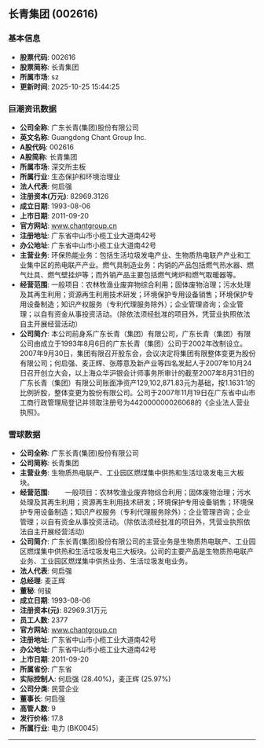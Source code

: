 ## 长青集团 (002616)

### 基本信息

- **股票代码**: 002616
- **股票简称**: 长青集团
- **所属市场**: sz
- **更新时间**: 2025-10-25 15:44:25

### 巨潮资讯数据

- **公司全称**: 广东长青(集团)股份有限公司
- **英文名称**: Guangdong Chant Group Inc.
- **A股代码**: 002616
- **A股简称**: 长青集团
- **所属市场**: 深交所主板
- **所属行业**: 生态保护和环境治理业
- **法人代表**: 何启强
- **注册资本(万元)**: 82969.3126
- **成立日期**: 1993-08-06
- **上市日期**: 2011-09-20
- **官方网站**: www.chantgroup.cn
- **注册地址**: 广东省中山市小榄工业大道南42号
- **办公地址**: 广东省中山市小榄工业大道南42号
- **主营业务**: 环保热能业务：包括生活垃圾发电产业、生物质热电联产产业和工业集中区的热电联产产业。燃气具制造业务：内销的产品包括燃气热水器、燃气灶具、燃气壁挂炉等；而外销产品主要包括燃气烤炉和燃气取暖器等。
- **经营范围**: 一般项目：农林牧渔业废弃物综合利用；固体废物治理；污水处理及其再生利用；资源再生利用技术研发；环境保护专用设备销售；环境保护专用设备制造；知识产权服务（专利代理服务除外）；企业管理咨询；企业管理；以自有资金从事投资活动。（除依法须经批准的项目外，凭营业执照依法自主开展经营活动）
- **公司简介**: 本公司前身系广东长青（集团）有限公司，广东长青（集团）有限公司由成立于1993年8月6日的广东长青（集团）公司于2002年改制设立。2007年9月30日，集团有限召开股东会，会议决定将集团有限整体变更为股份有限公司；何启强、麦正辉、张蓐意及新产业等四名发起人于2007年10月24日召开创立大会，以上海众华沪银会计师事务所审计的截至2007年8月31日的广东长青（集团）有限公司账面净资产129,102,871.83元为基础，按1.1631:1的比例折股，整体变更为股份有限公司。公司于2007年11月19日在广东省中山市工商行政管理局登记并领取注册号为442000000026068的《企业法人营业执照》。

### 雪球数据

- **公司全称**: 广东长青(集团)股份有限公司
- **公司简称**: 长青集团
- **主营业务**: 生物质热电联产、工业园区燃煤集中供热和生活垃圾发电三大板块。
- **经营范围**: 　　一般项目：农林牧渔业废弃物综合利用；固体废物治理；污水处理及其再生利用；资源再生利用技术研发；环境保护专用设备销售；环境保护专用设备制造；知识产权服务（专利代理服务除外）；企业管理咨询；企业管理；以自有资金从事投资活动。（除依法须经批准的项目外，凭营业执照依法自主开展经营活动）
- **公司简介**: 广东长青(集团)股份有限公司的主营业务是生物质热电联产、工业园区燃煤集中供热和生活垃圾发电三大板块。公司的主要产品是生物质热电联产业务、工业园区燃煤集中供热业务、生活垃圾发电业务。
- **法人代表**: 何启强
- **总经理**: 麦正辉
- **董秘**: 何骏
- **成立日期**: 1993-08-06
- **注册资本(元)**: 82969.31万元
- **员工人数**: 2377
- **官方网站**: www.chantgroup.cn
- **注册地址**: 广东省中山市小榄工业大道南42号
- **办公地址**: 广东省中山市小榄工业大道南42号
- **上市日期**: 2011-09-20
- **所属省份**: 广东省
- **实际控制人**: 何启强 (28.40%)，麦正辉 (25.97%)
- **公司分类**: 民营企业
- **董事长**: 何启强
- **高管人数**: 9
- **发行价格**: 17.8
- **所属行业**: 电力 (BK0045)

---